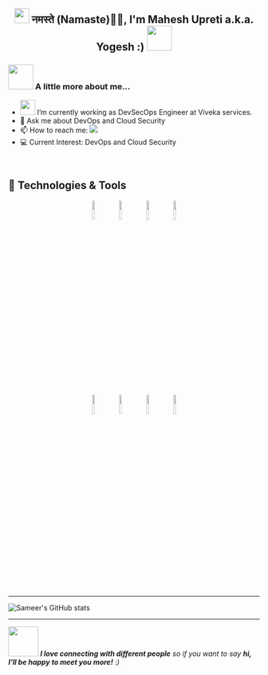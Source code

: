 <h2 align=center><img src="https://emojis.slackmojis.com/emojis/images/1531849430/4246/blob-sunglasses.gif?1531849430" width="30"/> नमस्ते (Namaste)🙏🏻, I'm Mahesh Upreti a.k.a. Yogesh :) <img src="https://media.giphy.com/media/12oufCB0MyZ1Go/giphy.gif" width="50"></h2><img align='right' width="400">

### <img src="https://media.giphy.com/media/VgCDAzcKvsR6OM0uWg/giphy.gif" width="50"> A little more about me...
- <img src="https://media.giphy.com/media/WUlplcMpOCEmTGBtBW/giphy.gif" width="30"> I’m currently working as DevSecOps Engineer at Viveka services.
- 💬 Ask me about DevOps and Cloud Security
- 📫 How to reach me: [![](https://img.shields.io/badge/instagram-blue)](https://www.instagram.com/yogeshupreti_/)
- :computer: Current Interest: DevOps and Cloud Security

&nbsp;
&nbsp;

## 🔧 Technologies & Tools
<p align=center>
  <code><img width="10%" src="https://www.vectorlogo.zone/logos/jenkins/jenkins-icon.svg"></code>
  <code><img width="10%" src="https://www.vectorlogo.zone/logos/terraformio/terraformio-icon.svg"></code>
  <code><img width="10%" src="https://www.vectorlogo.zone/logos/w3_html5/w3_html5-ar21.svg"></code>
  <code><img width="10%" src="https://www.vectorlogo.zone/logos/w3_css/w3_css-ar21.svg"></code>
  <br />
  <code><img width="10%" src="https://www.vectorlogo.zone/logos/postgresql/postgresql-icon.svg"></code>
  <code><img width="10%" src="https://www.vectorlogo.zone/logos/python/python-ar21.svg"></code>
  <code><img width="10%" src="https://www.vectorlogo.zone/logos/gnu_bash/gnu_bash-icon.svg"></code>
  <code><img width="10%" src="https://www.vectorlogo.zone/logos/amazon_aws/amazon_aws-icon.svg"></code>
</p>


---
![Sameer's GitHub stats](https://github-readme-stats.vercel.app/api?username=mahupreti&show_icons=true&theme=radical)

---

<img src="https://media.giphy.com/media/LnQjpWaON8nhr21vNW/giphy.gif" width="60"> <em><b>I love connecting with different people</b> so if you want to say <b>hi, I'll be happy to meet you more!</b> :)</em>
